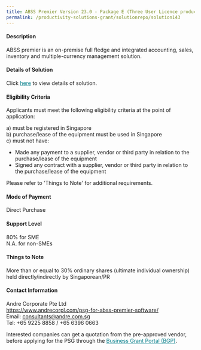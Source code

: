 ```yaml
---
title: ABSS Premier Version 23.0 - Package E (Three User Licence product only)
permalink: /productivity-solutions-grant/solutionrepo/solution143
---
```


#### Description

ABSS premier is an on-premise full fledge and integrated accounting, sales, inventory and multiple-currency management solution.

#### Details of Solution

Click <a href='https://gb-assist-staging.netlify.app/images/psg/Andre_Corporate_Annex_3_Part_5.pdf' style='color:#037e8a'>here</a> to view details of solution.

#### Eligibility Criteria

Applicants must meet the following eligibility criteria at the point of application:

a) must be registered in Singapore <br>
b) purchase/lease of the equipment must be used in Singapore <br>
c) must not have:
- Made any payment to a supplier, vendor or third party in relation to the purchase/lease of the equipment
- Signed any contract with a supplier, vendor or third party in relation to the purchase/lease of the equipment

Please refer to 'Things to Note' for additional requirements.

#### Mode of Payment
Direct Purchase

#### Support Level
80% for SME <br>
N.A. for non-SMEs

#### Things to Note
More than or equal to 30% ordinary shares (ultimate individual ownership) held directly/indirectly by Singaporean/PR

#### Contact Information
Andre Corporate Pte Ltd<br>https://www.andrecorpl.com/psg-for-abss-premier-software/<br>Email: consultants@andre.com.sg<br>Tel: +65 9225 8858 / +65 6396 0663

Interested companies can get a quotation from the pre-approved vendor, before applying for the PSG through the <a target='_blank' style='color:#037e8a' href='https://www.businessgrants.gov.sg/'>Business Grant Portal (BGP)</a>.
